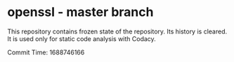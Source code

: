# openssl - master branch

This repository contains frozen state of the repository.
Its history is cleared. It is used only for static code
analysis with Codacy.

Commit Time: 1688746166